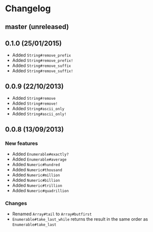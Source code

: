 # Changelog

## master (unreleased)

## 0.1.0 (25/01/2015)

* Added `String#remove_prefix`
* Added `String#remove_prefix!`
* Added `String#remove_suffix`
* Added `String#remove_suffix!`

## 0.0.9 (22/10/2013)

* Added `String#remove`
* Added `String#remove!`
* Added `String#ascii_only`
* Added `String#ascii_only!`

## 0.0.8 (13/09/2013)

### New features

* Added `Enumerable#exactly?`
* Added `Enumerable#average`
* Added `Numeric#hundred`
* Added `Numeric#thousand`
* Added `Numeric#million`
* Added `Numeric#billion`
* Added `Numeric#trillion`
* Added `Numeric#quadrillion`

### Changes

* Renamed `Array#tail` to `Array#butfirst`
* `Enumerable#take_last_while` returns the result in the same order as `Enumerable#take_last`
